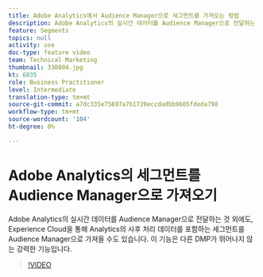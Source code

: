 ```yaml
---
title: Adobe Analytics에서 Audience Manager으로 세그먼트를 가져오는 방법
description: Adobe Analytics의 실시간 데이터를 Audience Manager으로 전달하는 것 외에도, Experience Cloud을 통해 Analytics의 사후 처리 데이터를 포함하는 세그먼트를 Audience Manager으로 가져올 수도 있습니다. 이 기능은 다른 DMP가 뛰어나지 않는 강력한 기능입니다.
feature: Segments
topics: null
activity: use
doc-type: feature video
team: Technical Marketing
thumbnail: 330804.jpg
kt: 6835
role: Business Practitioner
level: Intermediate
translation-type: tm+mt
source-git-commit: a7dc335e75697a7b1720eccdadbb9605fdeda798
workflow-type: tm+mt
source-wordcount: '104'
ht-degree: 0%

---
```



# Adobe Analytics의 세그먼트를 Audience Manager으로 가져오기

Adobe Analytics의 실시간 데이터를 Audience Manager으로 전달하는 것 외에도, Experience Cloud을 통해 Analytics의 사후 처리 데이터를 포함하는 세그먼트를 Audience Manager으로 가져올 수도 있습니다. 이 기능은 다른 DMP가 뛰어나지 않는 강력한 기능입니다.

>[!VIDEO](https://video.tv.adobe.com/v/330804/?quality=12&learn=on)
